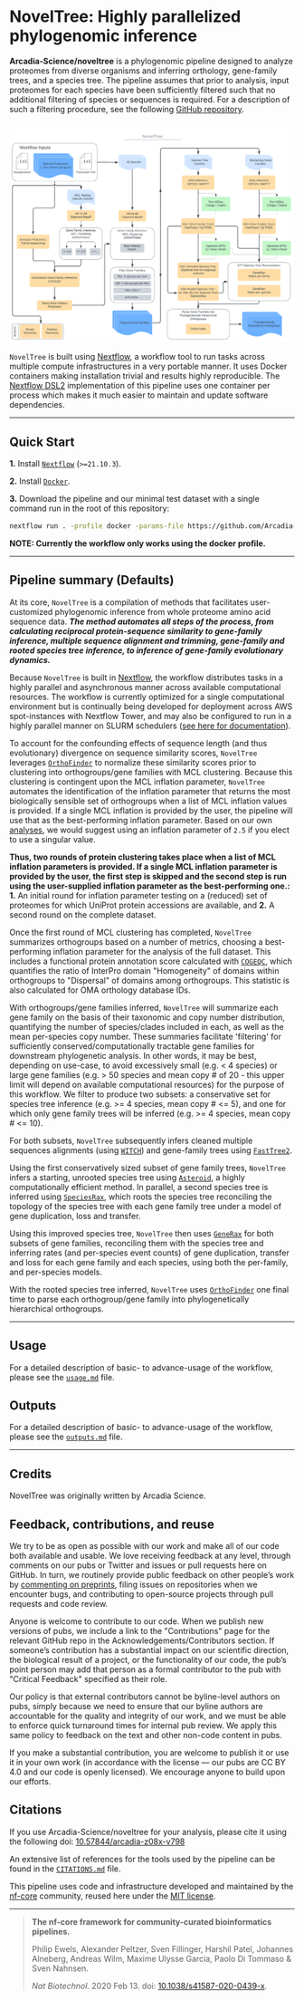 # NovelTree: Highly parallelized phylogenomic inference

**Arcadia-Science/noveltree** is a phylogenomic pipeline designed to analyze proteomes from diverse organisms and inferring orthology, gene-family trees, and a species tree. The pipeline assumes that prior to analysis, input proteomes for each species have been sufficiently filtered such that no additional filtering of species or sequences is required. For a description of such a filtering procedure, see the following [GitHub repository](https://github.com/Arcadia-Science/2023-tsar-noveltree/tree/main/scripts/data-preprocessing).

![Workflow Figure](./NovelTree.png)

`NovelTree` is built using [Nextflow](https://www.nextflow.io), a workflow tool to run tasks across multiple compute infrastructures in a very portable manner. It uses Docker containers making installation trivial and results highly reproducible. The [Nextflow DSL2](https://www.nextflow.io/docs/latest/dsl2.html) implementation of this pipeline uses one container per process which makes it much easier to maintain and update software dependencies.

---

## Quick Start

**1.** Install [`Nextflow`](https://www.nextflow.io/docs/latest/getstarted.html#installation) (`>=21.10.3`).

**2.** Install [`Docker`](https://docs.docker.com/engine/installation/).

**3.** Download the pipeline and our minimal test dataset with a single command run in the root of this repository:

```bash
nextflow run . -profile docker -params-file https://github.com/Arcadia-Science/test-datasets/raw/main/noveltree/tsar_downsamp_test_parameters.json
```

**NOTE: Currently the workflow only works using the docker profile.**

---

## Pipeline summary (Defaults)

At its core, `NovelTree` is a compilation of methods that facilitates user-customized phylogenomic inference from whole proteome amino acid sequence data. **_The method automates all steps of the process, from calculating reciprocal protein-sequence similarity to gene-family inference, multiple sequence alignment and trimming, gene-family and rooted species tree inference, to inference of gene-family evolutionary dynamics._**

Because `NovelTree` is built in [Nextflow](https://www.nextflow.io), the workflow distributes tasks in a highly parallel and asynchronous manner across available computational resources. The workflow is currently optimized for a single computational environment but is continually being developed for deployment across AWS spot-instances with Nextflow Tower, and may also be configured to run in a highly parallel manner on SLURM schedulers ([see here for documentation](https://www.nextflow.io/docs/latest/executor.html)).

To account for the confounding effects of sequence length (and thus evolutionary) divergence on sequence similarity scores, `NovelTree` leverages [`OrthoFinder`](https://github.com/davidemms/OrthoFinder) to normalize these similarity scores prior to clustering into orthogroups/gene families with MCL clustering. Because this clustering is contingent upon the MCL inflation parameter, `NovelTree` automates the identification of the inflation parameter that returns the most biologically sensible set of orthogroups when a list of MCL inflation values is provided. If a single MCL inflation is provided by the user, the pipeline will use that as the best-performing inflation parameter. Based on our own [analyses](https://doi.org/10.57844/arcadia-z08x-v798), we would suggest using an inflation parameter of `2.5` if you elect to use a singular value.

**Thus, two rounds of protein clustering takes place when a list of MCL inflation parameters is provided. If a single MCL inflation parameter is provided by the user, the first step is skipped and the second step is run using the user-supplied inflation parameter as the best-performing one.:**
**1.** An initial round for inflation parameter testing on a (reduced) set of proteomes for which UniProt protein accessions are available, and
**2.** A second round on the complete dataset.

Once the first round of MCL clustering has completed, `NovelTree` summarizes orthogroups based on a number of metrics, choosing a best-performing inflation parameter for the analysis of the full dataset. This includes a functional protein annotation score calculated with [`COGEQC`](https://almeidasilvaf.github.io/cogeqc/index.html), which quantifies the ratio of InterPro domain "Homogeneity" of domains within orthogroups to "Dispersal" of domains among orthogroups. This statistic is also calculated for OMA orthology database IDs.

With orthogroups/gene families inferred, `NovelTree` will summarize each gene family on the basis of their taxonomic and copy number distribution, quantifying the number of species/clades included in each, as well as the mean per-species copy number. These summaries facilitate 'filtering' for sufficiently conserved/computationally tractable gene families for downstream phylogenetic analysis. In other words, it may be best, depending on use-case, to avoid excessively small (e.g. < 4 species) or large gene families (e.g. > 50 species and mean copy # of 20 - this upper limit will depend on available computational resources) for the purpose of this workflow. We filter to produce two subsets: a conservative set for species tree inference (e.g. >= 4 species, mean copy \# <= 5), and one for which only gene family trees will be inferred (e.g. >= 4 species, mean copy \# <= 10).

For both subsets, `NovelTree` subsequently infers cleaned multiple sequences alignments (using [`WITCH`](https://github.com/c5shen/WITCH)) and gene-family trees using [`FastTree2`](http://www.microbesonline.org/fasttree/).

Using the first conservatively sized subset of gene family trees, `NovelTree` infers a starting, unrooted species tree using [`Asteroid`](https://github.com/BenoitMorel/Asteroid), a highly computationally efficient method. In parallel, a second species tree is inferred using [`SpeciesRax`](https://github.com/BenoitMorel/GeneRax/wiki/SpeciesRax), which roots the species tree reconciling the topology of the species tree with each gene family tree under a model of gene duplication, loss and transfer.

Using this improved species tree, `NovelTree` then uses [`GeneRax`](https://github.com/BenoitMorel/GeneRax) for both subsets of gene families, reconciling them with the species tree and inferring rates (and per-species event counts) of gene duplication, transfer and loss for each gene family and each species, using both the per-family, and per-species models.

With the rooted species tree inferred, `NovelTree` uses [`OrthoFinder`](https://github.com/davidemms/OrthoFinder) one final time to parse each orthogroup/gene family into phylogenetically hierarchical orthogroups.

---

## Usage
For a detailed description of basic- to advance-usage of the workflow, please see the [`usage.md`](docs/usage.md) file.

## Outputs
For a detailed description of basic- to advance-usage of the workflow, please see the [`outputs.md`](docs/outputs.md) file.

---

## Credits

NovelTree was originally written by Arcadia Science.

## Feedback, contributions, and reuse

We try to be as open as possible with our work and make all of our code both available and usable.
We love receiving feedback at any level, through comments on our pubs or Twitter and issues or pull requests here on GitHub.
In turn, we routinely provide public feedback on other people’s work by [commenting on preprints](https://sciety.org/lists/f8459240-f79c-4bb2-bb55-b43eae25e4f6), filing issues on repositories when we encounter bugs, and contributing to open-source projects through pull requests and code review.

Anyone is welcome to contribute to our code.
When we publish new versions of pubs, we include a link to the "Contributions" page for the relevant GitHub repo in the Acknowledgements/Contributors section.
If someone’s contribution has a substantial impact on our scientific direction, the biological result of a project, or the functionality of our code, the pub’s point person may add that person as a formal contributor to the pub with "Critical Feedback" specified as their role.

Our policy is that external contributors cannot be byline-level authors on pubs, simply because we need to ensure that our byline authors are accountable for the quality and integrity of our work, and we must be able to enforce quick turnaround times for internal pub review.
We apply this same policy to feedback on the text and other non-code content in pubs.

If you make a substantial contribution, you are welcome to publish it or use it in your own work (in accordance with the license — our pubs are CC BY 4.0 and our code is openly licensed).
We encourage anyone to build upon our efforts.

## Citations

<!-- TODO nf-core: Add citation for pipeline after first release. Uncomment lines below and update Zenodo doi and badge at the top of this file. -->
If you use  Arcadia-Science/noveltree for your analysis, please cite it using the following doi: [10.57844/arcadia-z08x-v798](https://doi.org/10.57844/arcadia-z08x-v798)

An extensive list of references for the tools used by the pipeline can be found in the [`CITATIONS.md`](CITATIONS.md) file.

This pipeline uses code and infrastructure developed and maintained by the [nf-core](https://nf-co.re) community, reused here under the [MIT license](https://github.com/nf-core/tools/blob/master/LICENSE).

---

> **The nf-core framework for community-curated bioinformatics pipelines.**
>
> Philip Ewels, Alexander Peltzer, Sven Fillinger, Harshil Patel, Johannes Alneberg, Andreas Wilm, Maxime Ulysse Garcia, Paolo Di Tommaso & Sven Nahnsen.
>
> _Nat Biotechnol._ 2020 Feb 13. doi: [10.1038/s41587-020-0439-x](https://dx.doi.org/10.1038/s41587-020-0439-x).
